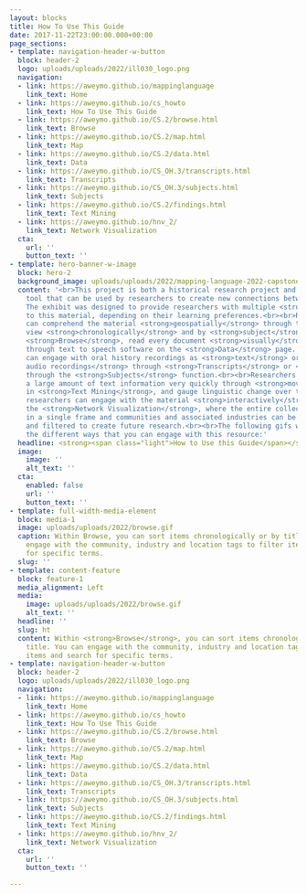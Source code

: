 ```yaml
---
layout: blocks
title: How To Use This Guide
date: 2017-11-22T23:00:00.000+00:00
page_sections:
- template: navigation-header-w-button
  block: header-2
  logo: uploads/uploads/2022/ill030_logo.png
  navigation:
  - link: https://aweymo.github.io/mappinglanguage
    link_text: Home
  - link: https://aweymo.github.io/cs_howto
    link_text: How To Use This Guide
  - link: https://aweymo.github.io/CS.2/browse.html
    link_text: Browse
  - link: https://aweymo.github.io/CS.2/map.html
    link_text: Map
  - link: https://aweymo.github.io/CS.2/data.html
    link_text: Data
  - link: https://aweymo.github.io/CS_OH.3/transcripts.html
    link_text: Transcripts
  - link: https://aweymo.github.io/CS_OH.3/subjects.html
    link_text: Subjects
  - link: https://aweymo.github.io/CS.2/findings.html
    link_text: Text Mining
  - link: https://aweymo.github.io/hnv_2/
    link_text: Network Visualization
  cta:
    url: ''
    button_text: ''
- template: hero-banner-w-image
  block: hero-2
  background_image: uploads/uploads/2022/mapping-language-2022-capstone-project.png
  content: '<br>This project is both a historical research project and a pedagogical
    tool that can be used by researchers to create new connections between these materials.
    The exhibit was designed to provide researchers with multiple <strong>"ways in"</strong>
    to this material, depending on their learning preferences.<br><br>Researchers
    can comprehend the material <strong>geospatially</strong> through the <strong>Map</strong>,
    view <strong>chronologically</strong> and by <strong>subject</strong> tag through
    <strong>Browse</strong>, read every document <strong>visually</strong> or <strong>aurally</strong>
    through text to speech software on the <strong>Data</strong> page. Researchers
    can engage with oral history recordings as <strong>text</strong> or <strong>original
    audio recordings</strong> through <strong>Transcripts</strong> or <strong>visually</strong>,
    through the <strong>Subjects</strong> function.<br><br>Researchers can understand
    a large amount of text information very quickly through <strong>moving images</strong>
    in <strong>Text Mining</strong>, and gauge linguistic change over time. Finally,
    researchers can engage with the material <strong>interactively</strong> through
    the <strong>Network Visualization</strong>, where the entire collection is represented
    in a single frame and communities and associated industries can be highlighted
    and filtered to create future research.<br><br>The following gifs will show you
    the different ways that you can engage with this resource:'
  headline: <strong><span class="light">How to Use this Guide</span></strong>
  image:
    image: ''
    alt_text: ''
  cta:
    enabled: false
    url: ''
    button_text: ''
- template: full-width-media-element
  block: media-1
  image: uploads/uploads/2022/browse.gif
  caption: Within Browse, you can sort items chronologically or by title. You can
    engage with the community, industry and location tags to filter items and search
    for specific terms.
  slug: ''
- template: content-feature
  block: feature-1
  media_alignment: Left
  media:
    image: uploads/uploads/2022/browse.gif
    alt_text: ''
  headline: ''
  slug: ht
  content: Within <strong>Browse</strong>, you can sort items chronologically or by
    title. You can engage with the community, industry and location tags to filter
    items and search for specific terms.
- template: navigation-header-w-button
  block: header-2
  logo: uploads/uploads/2022/ill030_logo.png
  navigation:
  - link: https://aweymo.github.io/mappinglanguage
    link_text: Home
  - link: https://aweymo.github.io/cs_howto
    link_text: How To Use This Guide
  - link: https://aweymo.github.io/CS.2/browse.html
    link_text: Browse
  - link: https://aweymo.github.io/CS.2/map.html
    link_text: Map
  - link: https://aweymo.github.io/CS.2/data.html
    link_text: Data
  - link: https://aweymo.github.io/CS_OH.3/transcripts.html
    link_text: Transcripts
  - link: https://aweymo.github.io/CS_OH.3/subjects.html
    link_text: Subjects
  - link: https://aweymo.github.io/CS.2/findings.html
    link_text: Text Mining
  - link: https://aweymo.github.io/hnv_2/
    link_text: Network Visualization
  cta:
    url: ''
    button_text: ''

---
```

